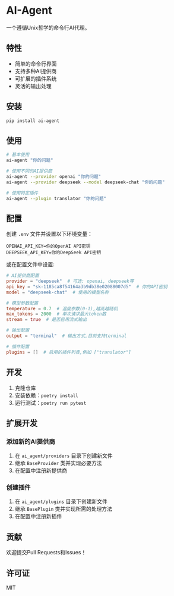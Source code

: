 # AI-Agent

一个遵循Unix哲学的命令行AI代理。

## 特性

- 简单的命令行界面
- 支持多种AI提供商
- 可扩展的插件系统
- 灵活的输出处理

## 安装

```bash
pip install ai-agent
```

## 使用

```bash
# 基本使用
ai-agent "你的问题"

# 使用不同的AI提供商
ai-agent --provider openai "你的问题"
ai-agent --provider deepseek --model deepseek-chat "你的问题"

# 使用特定插件
ai-agent --plugin translator "你的问题"
```

## 配置

创建 `.env` 文件并设置以下环境变量：

```
OPENAI_API_KEY=你的OpenAI API密钥
DEEPSEEK_API_KEY=你的DeepSeek API密钥
```

或在配置文件中设置:

```toml
# AI提供商配置
provider = "deepseek"  # 可选: openai, deepseek等
api_key = "sk-1185ca8f54164a3b9db38e02088007d5"  # 你的API密钥
model = "deepseek-chat"  # 使用的模型名称

# 模型参数配置
temperature = 0.7  # 温度参数(0-1),越高越随机
max_tokens = 2000  # 单次请求最大token数
stream = true  # 是否启用流式输出

# 输出配置
output = "terminal"  # 输出方式,目前支持terminal

# 插件配置
plugins = []  # 启用的插件列表,例如 ["translator"]
```

## 开发

1. 克隆仓库
2. 安装依赖：`poetry install`
3. 运行测试：`poetry run pytest`

## 扩展开发

### 添加新的AI提供商

1. 在 `ai_agent/providers` 目录下创建新文件
2. 继承 `BaseProvider` 类并实现必要方法
3. 在配置中注册新提供商

### 创建插件

1. 在 `ai_agent/plugins` 目录下创建新文件
2. 继承 `BasePlugin` 类并实现所需的处理方法
3. 在配置中注册新插件

## 贡献

欢迎提交Pull Requests和Issues！

## 许可证

MIT
